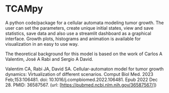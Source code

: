 # TCAMpy
A python code/package for a cellular automata modeling tumor growth. The user can set the parameters, create unique initial states, view and save statistics, save data and also use a streamlit dashboard as a graphical interface. Growth plots, histograms and animation is available for visualization in an easy to use way.

The theoretical background for this model is based on the work of Carlos A Valentim, José A Rabi and Sergio A David.

Valentim CA, Rabi JA, David SA. Cellular-automaton model for tumor growth dynamics: Virtualization of different scenarios. Comput Biol Med. 2023 Feb;153:106481. doi: 10.1016/j.compbiomed.2022.106481. Epub 2022 Dec 28. PMID: 36587567. (url: [https://pubmed.ncbi.nlm.nih.gov/36587567/])

